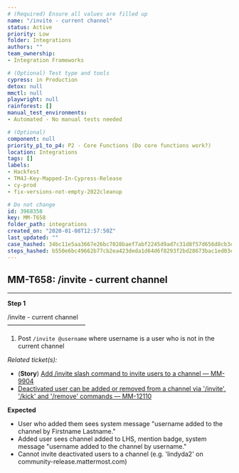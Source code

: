 ```yaml
---
# (Required) Ensure all values are filled up
name: "/invite - current channel"
status: Active
priority: Low
folder: Integrations
authors: ""
team_ownership: 
- Integration Frameworks

# (Optional) Test type and tools
cypress: in Production
detox: null
mmctl: null
playwright: null
rainforest: []
manual_test_environments: 
- Automated - No manual tests needed

# (Optional)
component: null
priority_p1_to_p4: P2 - Core Functions (Do core functions work?)
location: Integrations
tags: []
labels: 
- Hackfest
- TM4J-Key-Mapped-In-Cypress-Release
- cy-prod
- fix-versions-not-empty-2022cleanup

# Do not change
id: 3968358
key: MM-T658
folder_path: integrations
created_on: "2020-01-08T12:57:50Z"
last_updated: ""
case_hashed: 34bc11e5aa3667e26bc7028baef7abf2245d9ad7c31d8f57d656d8cb3e28ea5ca82f36fa906a1163a0077b70421d82fe
steps_hashed: b550e6bc49662b77cb2ea423deda1d64d6f8293f2bd28673bac1ed03e34a6143436dfaff1c754f36ea1cdffb9b28d091
---
```


## MM-T658: /invite - current channel

---

**Step 1**

/invite - current channel\
–––––––––––––––––––––––––

1. Post `/invite @username` where username is a user who is not in the current channel

_Related ticket(s):_

- (**Story**) [Add /invite slash command to invite users to a channel — MM-9904](https://mattermost.atlassian.net/browse/MM-9904)
- [Deactivated user can be added or removed from a channel via '/invite', '/kick' and '/remove' commands — MM-12110](https://mattermost.atlassian.net/browse/MM-12110)

**Expected**

- User who added them sees system message "username added to the channel by Firstname Lastname."
- Added user sees channel added to LHS, mention badge, system message "username added to the channel by username."
- Cannot invite deactivated users to a channel (e.g. 'lindyda2' on community-release.mattermost.com)
